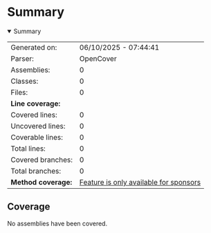 # Summary
<details open><summary>Summary</summary>

|||
|:---|:---|
| Generated on: | 06/10/2025 - 07:44:41 |
| Parser: | OpenCover |
| Assemblies: | 0 |
| Classes: | 0 |
| Files: | 0 |
| **Line coverage:** |  |
| Covered lines: | 0 |
| Uncovered lines: | 0 |
| Coverable lines: | 0 |
| Total lines: | 0 |
| Covered branches: | 0 |
| Total branches: | 0 |
| **Method coverage:** | [Feature is only available for sponsors](https://reportgenerator.io/pro) |

</details>

## Coverage
No assemblies have been covered.
